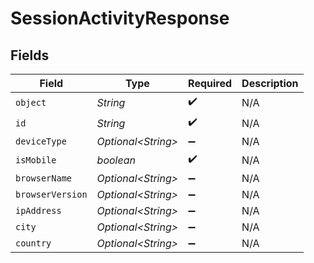 # SessionActivityResponse


## Fields

| Field               | Type                | Required            | Description         |
| ------------------- | ------------------- | ------------------- | ------------------- |
| `object`            | *String*            | :heavy_check_mark:  | N/A                 |
| `id`                | *String*            | :heavy_check_mark:  | N/A                 |
| `deviceType`        | *Optional\<String>* | :heavy_minus_sign:  | N/A                 |
| `isMobile`          | *boolean*           | :heavy_check_mark:  | N/A                 |
| `browserName`       | *Optional\<String>* | :heavy_minus_sign:  | N/A                 |
| `browserVersion`    | *Optional\<String>* | :heavy_minus_sign:  | N/A                 |
| `ipAddress`         | *Optional\<String>* | :heavy_minus_sign:  | N/A                 |
| `city`              | *Optional\<String>* | :heavy_minus_sign:  | N/A                 |
| `country`           | *Optional\<String>* | :heavy_minus_sign:  | N/A                 |